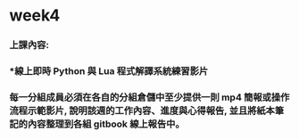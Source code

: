 # week4

### 上課內容:

### \*線上即時 Python 與 Lua 程式解譯系統練習影片

### 每一分組成員必須在各自的分組倉儲中至少提供一則 mp4 簡報或操作流程示範影片, 說明該週的工作內容、進度與心得報告, 並且將紙本筆記的內容整理到各組 gitbook 線上報告中。

